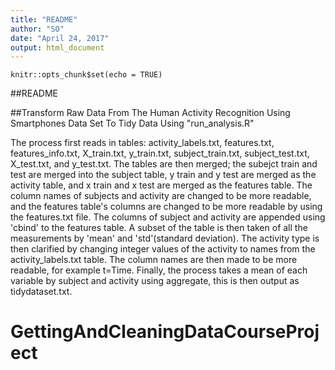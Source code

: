 ```yaml
---
title: "README"
author: "SO"
date: "April 24, 2017"
output: html_document
---
```


```{r setup, include=FALSE}
knitr::opts_chunk$set(echo = TRUE)
```

##README 

##Transform Raw Data From The Human Activity Recognition Using Smartphones Data Set To Tidy Data Using "run_analysis.R"

The process first reads in tables: activity_labels.txt, features.txt, features_info.txt, X_train.txt, y_train.txt, subject_train.txt, subject_test.txt, X_test.txt, and y_test.txt. The tables are then merged; the subejct train and test are merged into the subject table, y train and y test are merged as the activity table, and x train and x test are merged as the features table. The column names of subjects and activity are changed to be more readable, and the features table's columns are changed to be more readable by using the features.txt file. The columns of subject and activity are appended using 'cbind' to the features table. A subset of the table is then taken of all the measurements by 'mean' and 'std'(standard deviation). The activity type is then clarified by changing integer values of the activity to names from the activity_labels.txt table. The column names are then made to be more readable, for example t=Time. Finally, the process takes a mean of each variable by subject and activity using aggregate, this is then output as tidydataset.txt. 





# GettingAndCleaningDataCourseProject
